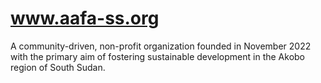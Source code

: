 # www.aafa-ss.org
A community-driven, non-profit organization founded in November 2022 with the primary aim of fostering sustainable development in the Akobo region of South Sudan.
